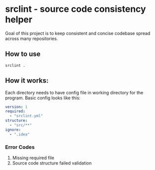 # srclint - source code consistency helper
Goal of this project is to keep consistent and concise codebase spread across many repositories. 

## How to use
```shell
srclint .
```

## How it works:
Each directory needs to have config file in working directory for the program. Basic config looks like this:
```yaml
version: 1
required:
  - "srclint.yml"
structure:
  - "src/**" 
ignore:
  - ".idea"
```


### Error Codes
1. Missing required file
2. Source code structure failed validation